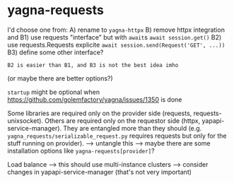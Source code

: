 # yagna-requests

I'd choose one from:
A)  rename to `yagna-httpx`
B)  remove httpx integration and
    B1) use requests "interface" but with `await`s
        `await session.get()`
    B2) use requests.Requests explicite
        `await session.send(Request('GET', ...))`
    B3) define some other interface?
    
    B2 is easier than B1, and B3 is not the best idea imho
(or maybe there are better options?)

`startup` might be optional when https://github.com/golemfactory/yagna/issues/1350 is done

Some libraries are required only on the provider side (requests, requests-unixsocket).
Others are required only on the requestor side (httpx, yapapi-service-manager).
They are entangled more than they should (e.g. `yagna_requests/serializable_request.py` requires requests
but only for the stuff running on provider).
--> untangle this
--> maybe there are some installation options like `yagna-requests[provider]`?

Load balance --> this should use multi-instance clusters --> consider changes in yapapi-service-manager
(that's not very important)
